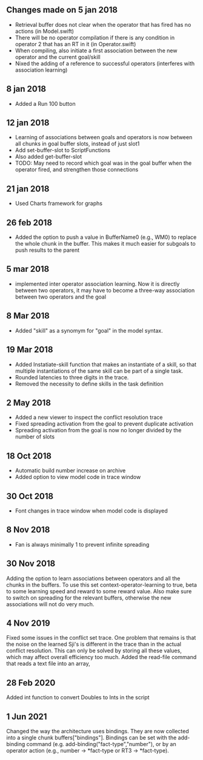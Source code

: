 ##  Changes made on 5 jan 2018
- Retrieval buffer does not clear when the operator that has fired has no actions (in Model.swift)
- There will be no operator compilation if there is any condition in operator 2 that has an RT in it (in Operator.swift)
- When compiling, also initiate a first association between the new operator and the current goal/skill
- Nixed the adding of a reference to successful operators (interferes with association learning)
## 8 jan 2018
- Added a Run 100 button
## 12 jan 2018
- Learning of associations between goals and operators is now between all chunks in goal buffer slots, instead of just slot1
- Add set-buffer-slot to ScriptFunctions
- Also added get-buffer-slot
- TODO: May need to record which goal was in the goal buffer when the operator fired, and strengthen those connections
## 21 jan 2018
- Used Charts framework for graphs
## 26 feb 2018
- Added the option to push a value in BufferName0 (e.g., WM0) to replace the whole chunk in the buffer. This makes it much easier for subgoals to push results to the parent

## 5 mar 2018
- implemented inter operator association learning. Now it is directly between two operators, it may have to become a three-way association between two operators and the goal

## 8 Mar 2018
- Added "skill" as a synomym for "goal" in the model syntax.

## 19 Mar 2018
- Added Instatiate-skill function that makes an instantiate of a skill, so that multiple instantiations of the same skill can be part of a single task.
- Rounded latencies to three digits in the trace.
- Removed the necessity to define skills in the task definition

## 2 May 2018
- Added a new viewer to inspect the conflict resolution trace
- Fixed spreading activation from the goal to prevent duplicate activation
- Spreading activation from the goal is now no longer divided by the number of slots

## 18 Oct 2018
- Automatic build number increase on archive
- Added option to view model code in trace window

## 30 Oct 2018
- Font changes in trace window when model code is displayed

## 8 Nov 2018
- Fan is always minimally 1 to prevent infinite spreading

## 30 Nov 2018
Adding the option to learn associations between operators and all the chunks in the buffers. To use this set context-operator-learning to true, beta to some learning speed and reward to some reward value. Also make sure to switch on spreading for
the relevant buffers, otherwise the new associations will not do very much.

## 4 Nov 2019
Fixed some issues in the conflict set trace. One problem that remains is that the noise on the learned Sji's is different in the trace than in the actual conflict resolution. This can only be solved by 
storing all these values, which may affect overall efficiency too much.
Added the read-file command that reads a text file into an array,

## 28 Feb 2020
Added int function to convert Doubles to Ints in the script

## 1 Jun 2021
Changed the way the architecture uses bindings. They are now collected into a single chunk buffers["bindings"]. Bindings can be set with the add-binding command (e.g. add-binding("fact-type","number"), or by an operator action (e.g., number -> *fact-type or RT3 -> *fact-type).
